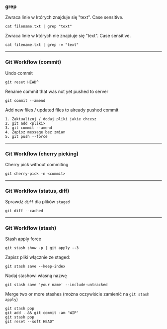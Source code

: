 ### grep

Zwraca linie w których znajduje się "text". Case sensitive.
```
cat filename.txt | grep "text"
```

Zwraca linie w których nie znajduje się "text". Case sensitive.
```
cat filename.txt | grep -v "text"
```

---

### Git Workflow (commit)

Undo commit
```
git reset HEAD^
```

Rename commit that was not yet pushed to server
```
git commit --amend
```

Add new files / updated files to already pushed commit
```
1. Zaktualizuj / dodaj pliki jakie chcesz
2. git add <pliki>
3. git commit --amend
4. Zapisz message bez zmian
5. git push --force
```

---

### Git Workflow (cherry picking)

Cherry pick without commiting
```
git cherry-pick -n <commit>
```

---

### Git Workflow (status, diff)

Sprawdź `diff` dla plików `staged`
```
git diff --cached
```

---

### Git Workflow (stash)

Stash apply force
```
git stash show -p | git apply --3
```

Zapisz pliki włącznie ze staged:
```
git stash save --keep-index
```

Nadaj stashowi własną nazwę
```
git stash save 'your name' --include-untracked
```

Merge two or more stashes (można oczywiście zamienić na `git stash apply`)
```
git stash pop
git add . && git commit -am 'WIP'
git stash pop
git reset --soft HEAD^
```
